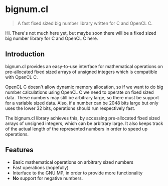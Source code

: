# bignum.cl
> A fast fixed sized big number library written for C and OpenCL C.

Hi. There's not much here yet, but maybe soon there will be a fixed sized big number library for C and OpenCL C here.

## Introduction
bignum.cl provides an easy-to-use interface for mathematical operations on pre-allocated fixed sized arrays of
unsigned integers which is compatible with OpenCL C.

OpenCL C doesn't allow dynamic memory allocation, so if we want to do big number calculations using OpenCL C we need
to operate on fixed sized data. These numbers may still be arbitrary large, so there must be support for a variable
sized data. Also, if a number can be 2048 bits large but only uses the lower 32 bits, operations should run respectively fast.

The bignum.cl library achieves this, by accessing pre-allocated fixed sized arrays of unsigned integers, which can be
arbitrary large. It also keeps track of the actual length of the represented numbers in order to speed up operations.

## Features
 * Basic mathematical operations on arbitrary sized numbers
 * Fast operations (hopefully)
 * Interface to the GNU MP, in order to provide more functionality
 * **No** support for negative numbers.
